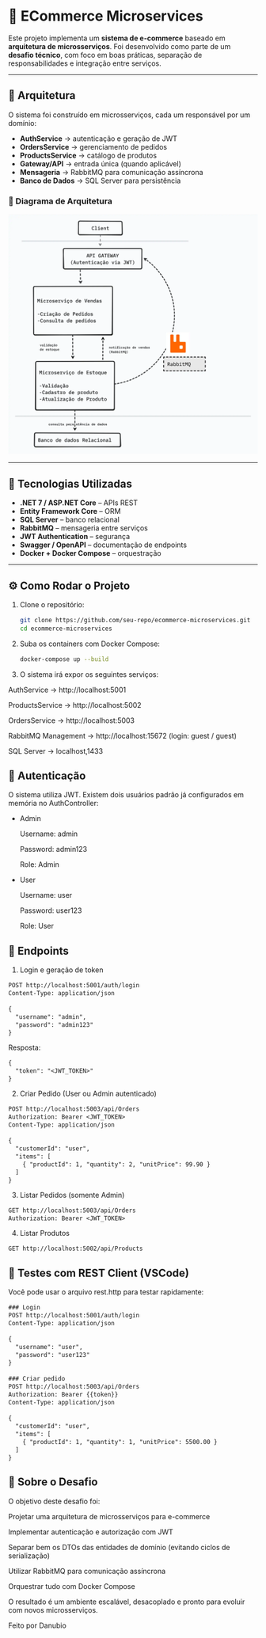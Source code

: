 # 🛒 ECommerce Microservices

Este projeto implementa um **sistema de e-commerce** baseado em **arquitetura de microsserviços**.
Foi desenvolvido como parte de um **desafio técnico**, com foco em boas práticas, separação de responsabilidades e integração entre serviços.

---

## 📌 Arquitetura

O sistema foi construído em microsserviços, cada um responsável por um domínio:

- **AuthService** → autenticação e geração de JWT
- **OrdersService** → gerenciamento de pedidos
- **ProductsService** → catálogo de produtos
- **Gateway/API** → entrada única (quando aplicável)
- **Mensageria** → RabbitMQ para comunicação assíncrona
- **Banco de Dados** → SQL Server para persistência

### 🔹 Diagrama de Arquitetura

![Arquitetura](docs/architecture.png)

---

## 🚀 Tecnologias Utilizadas

- **.NET 7 / ASP.NET Core** – APIs REST
- **Entity Framework Core** – ORM
- **SQL Server** – banco relacional
- **RabbitMQ** – mensageria entre serviços
- **JWT Authentication** – segurança
- **Swagger / OpenAPI** – documentação de endpoints
- **Docker + Docker Compose** – orquestração

---

## ⚙️ Como Rodar o Projeto

1. Clone o repositório:

   ```bash
   git clone https://github.com/seu-repo/ecommerce-microservices.git
   cd ecommerce-microservices

2. Suba os containers com Docker Compose:

    ```bash
    docker-compose up --build

3. O sistema irá expor os seguintes serviços:

AuthService → http://localhost:5001

ProductsService → http://localhost:5002

OrdersService → http://localhost:5003

RabbitMQ Management → http://localhost:15672 (login: guest / guest)

SQL Server → localhost,1433

## 🔑 Autenticação

O sistema utiliza JWT.
Existem dois usuários padrão já configurados em memória no AuthController:

* Admin

  Username: admin

  Password: admin123

  Role: Admin

* User

    Username: user

    Password: user123

    Role: User

## 📌 Endpoints
1) Login e geração de token

```
POST http://localhost:5001/auth/login
Content-Type: application/json

{
  "username": "admin",
  "password": "admin123"
}

```
Resposta:
```
{
  "token": "<JWT_TOKEN>"
}
```

2) Criar Pedido (User ou Admin autenticado)
```
POST http://localhost:5003/api/Orders
Authorization: Bearer <JWT_TOKEN>
Content-Type: application/json

{
  "customerId": "user",
  "items": [
    { "productId": 1, "quantity": 2, "unitPrice": 99.90 }
  ]
}
```
3) Listar Pedidos (somente Admin)
```
GET http://localhost:5003/api/Orders
Authorization: Bearer <JWT_TOKEN>
```
4) Listar Produtos
```
GET http://localhost:5002/api/Products
```

## 🧪 Testes com REST Client (VSCode)

Você pode usar o arquivo rest.http para testar rapidamente:
```
### Login
POST http://localhost:5001/auth/login
Content-Type: application/json

{
  "username": "user",
  "password": "user123"
}

### Criar pedido
POST http://localhost:5003/api/Orders
Authorization: Bearer {{token}}
Content-Type: application/json

{
  "customerId": "user",
  "items": [
    { "productId": 1, "quantity": 1, "unitPrice": 5500.00 }
  ]
}

```

## 📝 Sobre o Desafio

O objetivo deste desafio foi:

Projetar uma arquitetura de microsserviços para e-commerce

Implementar autenticação e autorização com JWT

Separar bem os DTOs das entidades de domínio (evitando ciclos de serialização)

Utilizar RabbitMQ para comunicação assíncrona

Orquestrar tudo com Docker Compose

O resultado é um ambiente escalável, desacoplado e pronto para evoluir com novos microsserviços.


Feito por Danubio